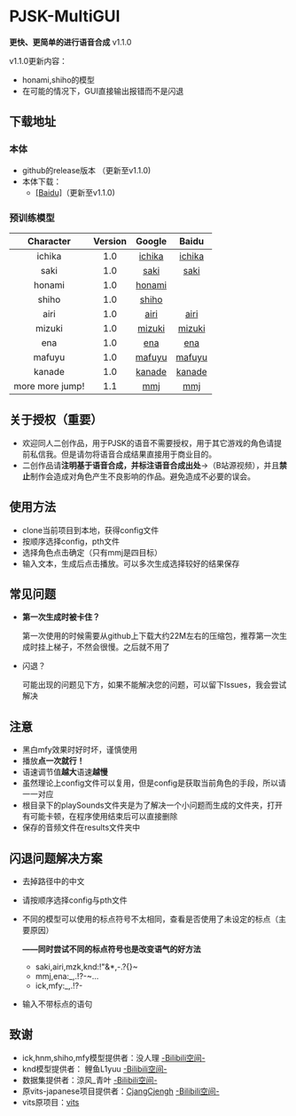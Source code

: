 # PJSK-MultiGUI

**更快、更简单的进行语音合成**  v1.1.0


v1.1.0更新内容：
- honami,shiho的模型
- 在可能的情况下，GUI直接输出报错而不是闪退

## 下载地址

### 本体

- github的release版本 （更新至v1.1.0)  
- 本体下载：
	- [[Baidu]](https://pan.baidu.com/s/1CbjIF4QztLTj3mj4z_q6Ow?pwd=t4dr)（更新至v1.1.0)  
### 预训练模型
|Character|Version|Google|Baidu|
|:---:|:---:|:---:|:---:|
|ichika|1.0|[ichika](https://drive.google.com/file/d/1_P_2U0TC1U_T3lxxxVW3TuKJ45l2w4Cm/view?usp=sharing)|[ichika](https://pan.baidu.com/s/1oSYX9TTg9COJsabkU3gomg?pwd=m4qf)|
|saki|1.0|[saki](https://drive.google.com/file/d/1zB09x-7qSe-abyxH8NIUZ7lCSYQ4UfEp/view?usp=sharing)|[saki](https://pan.baidu.com/s/15qtkqWib87Ks3OWKm7AFcw?pwd=13dj)|
|honami|1.0|[honami](https://drive.google.com/file/d/152VhjHghjd8W6eV08ah66-xRa9IG0aT1/view?usp=sharing)||
|shiho|1.0|[shiho](https://drive.google.com/file/d/1-7q3pR0HvBdrPdkEmpOmZTQLAyzaiW-I/view?usp=sharing)||
|airi|1.0|[airi](https://drive.google.com/file/d/1uWeixKe5PEz4mGhjS9K8Z8d1AJpv2izO/view?usp=sharing)|[airi](https://pan.baidu.com/s/1w_8yQ9grDcj8Hseo-ovWaA?pwd=sw6p)|
|mizuki|1.0|[mizuki](https://drive.google.com/file/d/1e43kk2SWAeh3EPMAsW-bDdVROsW7VVa8/view?usp=sharing)|[mizuki](https://pan.baidu.com/s/1l_jLQZQiTQbgGTZztUuwBQ?pwd=6sih)|
|ena|1.0|[ena](https://drive.google.com/file/d/1sL9VjWAjPWAS2ilACqcR5WHLCjcF1u4k/view?usp=sharing)|[ena](https://pan.baidu.com/s/1-IYeQ7DdAoD6I2CzlGXSyw?pwd=ej7c)|
|mafuyu|1.0|[mafuyu](https://drive.google.com/file/d/1it_vKoFDVryxzjRbglYvMy6vi2tXTKoO/view?usp=sharing) |[mafuyu](https://pan.baidu.com/s/1G04eZDFJcqm8LCZNbEF9fQ?pwd=b8br)|
|kanade|1.0|[kanade](https://drive.google.com/file/d/16K_R_AWC5tELDpRYaA6DLYucYqfcoho2/view?usp=sharing)|[kanade](https://pan.baidu.com/s/1QPYNsh9qfPDW7mzTpUo5wA?pwd=z5fm)|
|more more jump!|1.1|[mmj](https://drive.google.com/file/d/19BG7vQpjB3oXuWKlOfDluVN0OFzjnzNC/view?usp=sharing) |[mmj](https://pan.baidu.com/s/1UcCsooLr97cHHWXd8P431w?pwd=265a)|
## 关于授权（重要）
- 欢迎同人二创作品，用于PJSK的语音不需要授权，用于其它游戏的角色请提前私信我。但是请勿将语音合成结果直接用于商业目的。
- 二创作品请**注明基于语音合成，并标注语音合成出处**->（B站源视频），并且**禁止**制作会造成对角色产生不良影响的作品。避免造成不必要的误会。

## 使用方法
- clone当前项目到本地，获得config文件
- 按顺序选择config，pth文件
- 选择角色点击确定（只有mmj是四目标）
- 输入文本，生成后点击播放。可以多次生成选择较好的结果保存

## 常见问题
- **第一次生成时被卡住？**

	第一次使用的时候需要从github上下载大约22M左右的压缩包，推荐第一次生成时挂上梯子，不然会很慢。之后就不用了
- 闪退？

	可能出现的问题见下方，如果不能解决您的问题，可以留下Issues，我会尝试解决

## 注意
- 黑白mfy效果时好时坏，谨慎使用
- 播放**点一次就行！**
- 语速调节值**越大**语速**越慢**
- 虽然理论上config文件可以复用，但是config是获取当前角色的手段，所以请一一对应
- 根目录下的playSounds文件夹是为了解决一个小问题而生成的文件夹，打开有可能卡顿，在程序使用结束后可以直接删除
- 保存的音频文件在results文件夹中

## 闪退问题解决方案
- 去掉路径中的中文
- 请按顺序选择config与pth文件
- 不同的模型可以使用的标点符号不太相同，查看是否使用了未设定的标点（主要原因）

	**——同时尝试不同的标点符号也是改变语气的好方法**
	- saki,airi,mzk,knd:!"&*,-.?{}~
	- mmj,ena:_,.!?-~…
	- ick,mfy:_,.!?-
- 输入不带标点的语句
	
## 致谢
- ick,hnm,shiho,mfy模型提供者：没人理 [-Bilibili空间-](https://space.bilibili.com/618272)
- knd模型提供者： 鲤鱼L1yuu [-Bilibili空间-](https://space.bilibili.com/436749613)
- 数据集提供者：涼风_青叶 [-Bilibili空间-](https://space.bilibili.com/5437778)
- 原vits-japanese项目提供者：[CjangCjengh](https://github.com/CjangCjengh) [-Bilibili空间-](https://space.bilibili.com/35285881)
- vits原项目：[vits](https://github.com/jaywalnut310/vits)